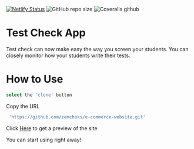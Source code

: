 [![Netlify Status](https://api.netlify.com/api/v1/badges/30cfb4e0-5d4c-44d5-a2d2-9031c798da78/deploy-status)](https://app.netlify.com/sites/e-commerce-web/deploys)
![GitHub repo size](https://img.shields.io/github/repo-size/zemchuks/e-commerce-website)
![Coveralls github](https://img.shields.io/coveralls/github/zemchuks/e-commerce-website)

# Test Check App

Test check can now make easy the way you screen your students.
You can closely monitor how your students write their tests.

# How to Use

```bash
select the 'clone' button
```

Copy the URL
```bash
 'https://github.com/zemchuks/e-commerce-website.git'
```

Click [Here](https://e-commerce-web.netlify.app/) to get a preview of the site

You can start using right away!
